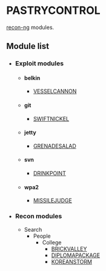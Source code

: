 # PASTRYCONTROL
[recon-ng](https://bitbucket.org/LaNMaSteR53/recon-ng) modules.

## Module list

- ### Exploit modules

  - #### belkin
    - [VESSELCANNON](https://github.com/gwaffles/PASTRYCONTROL/tree/master/modules/exploit/belkin/vesselcannon)

  - #### git
    - [SWIFTNICKEL](https://github.com/gwaffles/PASTRYCONTROL/tree/master/modules/exploit/git/swiftnickel)

  - #### jetty
    - [GRENADESALAD](https://github.com/gwaffles/PASTRYCONTROL/tree/master/modules/exploit/jetty/grenadesalad)

  - #### svn
    - [DRINKPOINT](https://github.com/gwaffles/PASTRYCONTROL/tree/master/modules/exploit/svn/drinkpoint)

  - #### wpa2
    - [MISSILEJUDGE](https://github.com/gwaffles/PASTRYCONTROL/tree/master/modules/exploit/wpa2/missilejudge)

- ### Recon modules
  - Search
    - People
      - College
        - [BRICKVALLEY](https://github.com/gwaffles/PASTRYCONTROL/tree/master/modules/recon/search/people/college/brickvalley)
        - [DIPLOMAPACKAGE](https://github.com/gwaffles/PASTRYCONTROL/tree/master/modules/recon/search/people/college/diplomapackage)
        - [KOREANSTORM](https://github.com/gwaffles/PASTRYCONTROL/tree/master/modules/recon/search/people/college/koreanstorm)
